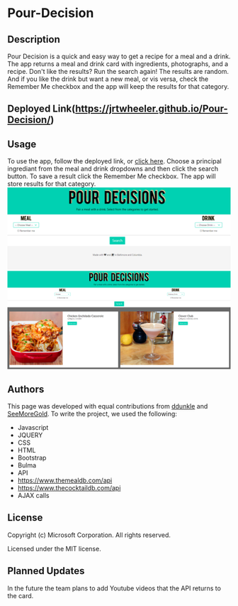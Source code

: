 # Pour-Decision
## Description
Pour Decision is a quick and easy way to get a recipe for a meal and a drink. The app returns a meal and drink card with ingredients, photographs, and a recipe.  Don't like the results? Run the search again! The results are random. And if you like the drink but want a new meal, or vis versa, check the Remember Me checkbox and the app will keep the results for that category.
## Deployed Link(https://jrtwheeler.github.io/Pour-Decision/)
## Usage
To use the app, follow the deployed link, or [click here](https://jrtwheeler.github.io/Pour-Decision/). Choose a principal ingrediant from the meal and drink dropdowns and then click the search button. To save a result click the Remember Me checkbox. The app will store results for that category.
![Web page](assets/images/website_2.png)
![Web page](assets/images/website_3.png)
## Authors
This page was developed with equal contributions from [ddunkle](https://github.com/ddunkle) and [SeeMoreGold](https://github.com/SeeMoreGold). To write the project, we used the following:
* Javascript
* JQUERY
* CSS
* HTML
* Bootstrap
* Bulma
* API
* https://www.themealdb.com/api
* https://www.thecocktaildb.com/api
* AJAX calls
## License
Copyright (c) Microsoft Corporation. All rights reserved.

Licensed under the MIT license.
## Planned Updates
In the future the team plans to add Youtube videos that the API returns to the card. 
